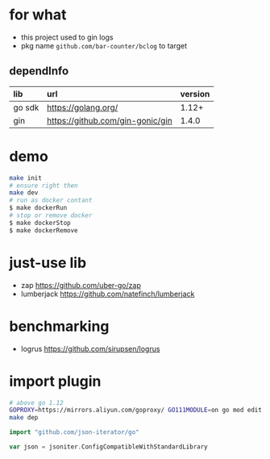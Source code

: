 
# for what

- this project used to gin logs
- pkg name `github.com/bar-counter/bclog` to target

## dependInfo

| lib | url | version |
|:-----|:-----|:-----|
| go sdk | https://golang.org/ | 1.12+ |
| gin | https://github.com/gin-gonic/gin | 1.4.0 |

# demo

```bash
make init
# ensure right then
make dev
# run as docker contant
$ make dockerRun
# stop or remove docker
$ make dockerStop
$ make dockerRemove
```

# just-use lib

- zap https://github.com/uber-go/zap
- lumberjack https://github.com/natefinch/lumberjack

# benchmarking

- logrus https://github.com/sirupsen/logrus

# import plugin

```bash
# above go 1.12
GOPROXY=https://mirrors.aliyun.com/goproxy/ GO111MODULE=on go mod edit -require=github.com/json-iterator/go@v1.1.7
make dep
```

```go
import "github.com/json-iterator/go"

var json = jsoniter.ConfigCompatibleWithStandardLibrary
```
